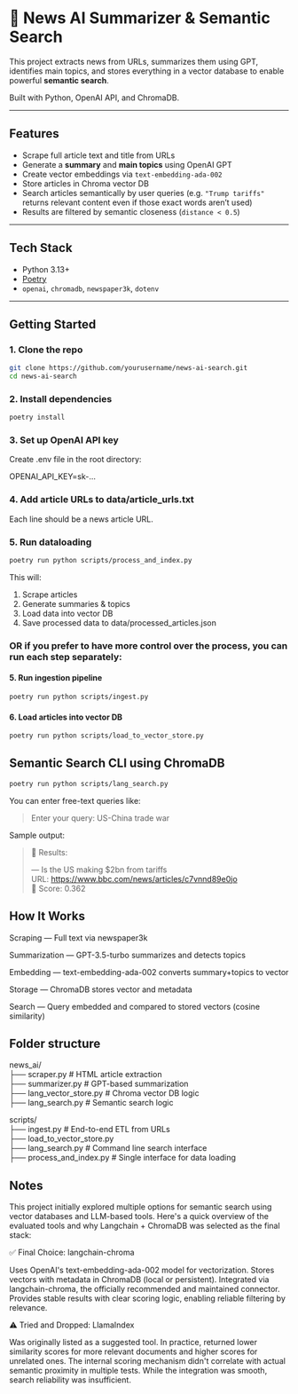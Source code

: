 # 📰 News AI Summarizer & Semantic Search

This project extracts news from URLs, summarizes them using GPT, identifies main topics, and stores everything in a vector database to enable powerful **semantic search**.

Built with Python, OpenAI API, and ChromaDB.

---

## Features

- Scrape full article text and title from URLs
- Generate a **summary** and **main topics** using OpenAI GPT
- Create vector embeddings via `text-embedding-ada-002`
- Store articles in Chroma vector DB
- Search articles semantically by user queries (e.g. `"Trump tariffs"` returns relevant content even if those exact words aren’t used)
- Results are filtered by semantic closeness (`distance < 0.5`)

---

## Tech Stack

- Python 3.13+
- [Poetry](https://python-poetry.org/)
- `openai`, `chromadb`, `newspaper3k`, `dotenv`

---

## Getting Started

### 1. Clone the repo

```bash
git clone https://github.com/yourusername/news-ai-search.git
cd news-ai-search
```
### 2. Install dependencies
```bash
poetry install
```
### 3. Set up OpenAI API key
Create .env file in the root directory:

OPENAI_API_KEY=sk-...

### 4. Add article URLs to data/article_urls.txt
   Each line should be a news article URL.
   
### 5. Run dataloading
```bash
poetry run python scripts/process_and_index.py
```
This will:
1. Scrape articles
2. Generate summaries & topics
3. Load data into vector DB
4. Save processed data to data/processed_articles.json

### OR if you prefer to have more control over the process, you can run each step separately:
#### 5. Run ingestion pipeline
```bash
poetry run python scripts/ingest.py
```

#### 6. Load articles into vector DB
```bash
poetry run python scripts/load_to_vector_store.py
```

## Semantic Search CLI using ChromaDB
```bash
poetry run python scripts/lang_search.py
```

You can enter free-text queries like:

>Enter your query: US-China trade war

Sample output:

>🔎 Results:
>
> — Is the US making $2bn from tariffs
> \
>URL: https://www.bbc.com/news/articles/c7vnnd89e0jo
> \
>🔹 Score: 0.362



## How It Works
Scraping — Full text via newspaper3k

Summarization — GPT-3.5-turbo summarizes and detects topics

Embedding — text-embedding-ada-002 converts summary+topics to vector

Storage — ChromaDB stores vector and metadata

Search — Query embedded and compared to stored vectors (cosine similarity)

## Folder structure
news_ai/
\
├── scraper.py            # HTML article extraction
\
├── summarizer.py         # GPT-based summarization
\
├── lang_vector_store.py       # Chroma vector DB logic
\
├── lang_search.py             # Semantic search logic

scripts/
\
├── ingest.py             # End-to-end ETL from URLs
\
├── load_to_vector_store.py 
\
├── lang_search.py         # Command line search interface
\
├── process_and_index.py         # Single interface for data loading

## Notes
This project initially explored multiple options for semantic search using vector databases and LLM-based tools. Here's a quick overview of the evaluated tools and why Langchain + ChromaDB was selected as the final stack:

✅ Final Choice: langchain-chroma

Uses OpenAI's text-embedding-ada-002 model for vectorization.
Stores vectors with metadata in ChromaDB (local or persistent).
Integrated via langchain-chroma, the officially recommended and maintained connector.
Provides stable results with clear scoring logic, enabling reliable filtering by relevance.

⚠️ Tried and Dropped: LlamaIndex

Was originally listed as a suggested tool.
In practice, returned lower similarity scores for more relevant documents and higher scores for unrelated ones.
The internal scoring mechanism didn't correlate with actual semantic proximity in multiple tests.
While the integration was smooth, search reliability was insufficient.
